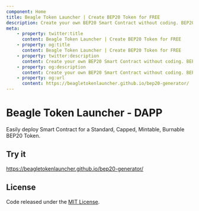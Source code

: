 ```yaml
---
component: Home
title: Beagle Token Launcher | Create BEP20 Token for FREE
description: Create your own BEP20 Smart Contract without coding. BEP20 Generator is the easiest and fastest way to create your own BEP20 token on the Binance Smart Chain network. No coding skills are required.
meta:
    - property: twitter:title
      content: Beagle Token Launcher | Create BEP20 Token for FREE
    - property: og:title
      content: Beagle Token Launcher | Create BEP20 Token for FREE
    - property: twitter:description
      content: Create your own BEP20 Smart Contract without coding. BEP20 Generator is the easiest and fastest way to create your own BEP20 token on the Binance Smart Chain network. No coding skills are required.
    - property: og:description
      content: Create your own BEP20 Smart Contract without coding. BEP20 Generator is the easiest and fastest way to create your own BEP20 token on the Binance Smart Chain network. No coding skills are required.
    - property: og:url
      content: https://beagletokenlauncher.github.io/bep20-generator/
---
```


# Beagle Token Launcher - DAPP

Easily deploy Smart Contract for a Standard, Capped, Mintable, Burnable BEP20 Token.

## Try it

https://beagletokenlauncher.github.io/bep20-generator/

## License

Code released under the [MIT License](https://github.com/beagletokenlauncher/bep20-generator/blob/master/LICENSE).
